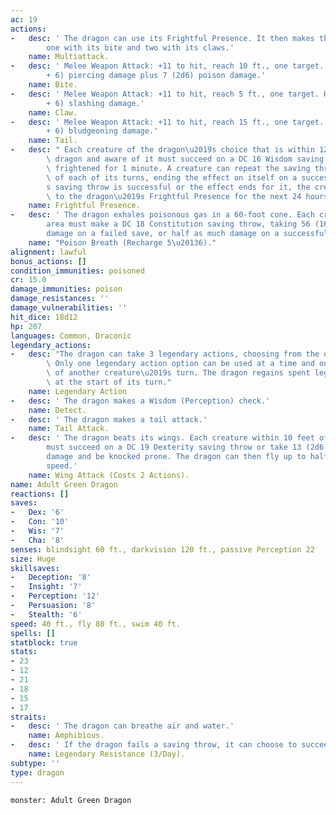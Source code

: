 ```yaml
---
ac: 19
actions:
-   desc: ' The dragon can use its Frightful Presence. It then makes three attacks:
        one with its bite and two with its claws.'
    name: Multiattack.
-   desc: ' Melee Weapon Attack: +11 to hit, reach 10 ft., one target. Hit: 17 (2d10
        + 6) piercing damage plus 7 (2d6) poison damage.'
    name: Bite.
-   desc: ' Melee Weapon Attack: +11 to hit, reach 5 ft., one target. Hit: 13 (2d6
        + 6) slashing damage.'
    name: Claw.
-   desc: ' Melee Weapon Attack: +11 to hit, reach 15 ft., one target. Hit: 15 (2d8
        + 6) bludgeoning damage.'
    name: Tail.
-   desc: " Each creature of the dragon\u2019s choice that is within 120 feet of the\
        \ dragon and aware of it must succeed on a DC 16 Wisdom saving throw or become\
        \ frightened for 1 minute. A creature can repeat the saving throw at the end\
        \ of each of its turns, ending the effect on itself on a success. If a creature\u2019\
        s saving throw is successful or the effect ends for it, the creature is immune\
        \ to the dragon\u2019s Frightful Presence for the next 24 hours."
    name: Frightful Presence.
-   desc: ' The dragon exhales poisonous gas in a 60-foot cone. Each creature in that
        area must make a DC 18 Constitution saving throw, taking 56 (16d6) poison
        damage on a failed save, or half as much damage on a successful one.'
    name: "Poison Breath (Recharge 5\u20136)."
alignment: lawful
bonus_actions: []
condition_immunities: poisoned
cr: 15.0
damage_immunities: poison
damage_resistances: ''
damage_vulnerabilities: ''
hit_dice: 18d12
hp: 207
languages: Common, Draconic
legendary_actions:
-   desc: "The dragon can take 3 legendary actions, choosing from the options below.\
        \ Only one legendary action option can be used at a time and only at the end\
        \ of another creature\u2019s turn. The dragon regains spent legendary actions\
        \ at the start of its turn."
    name: Legendary Action
-   desc: ' The dragon makes a Wisdom (Perception) check.'
    name: Detect.
-   desc: ' The dragon makes a tail attack.'
    name: Tail Attack.
-   desc: ' The dragon beats its wings. Each creature within 10 feet of the dragon
        must succeed on a DC 19 Dexterity saving throw or take 13 (2d6 + 6) bludgeoning
        damage and be knocked prone. The dragon can then fly up to half its flying
        speed.'
    name: Wing Attack (Costs 2 Actions).
name: Adult Green Dragon
reactions: []
saves:
-   Dex: '6'
-   Con: '10'
-   Wis: '7'
-   Cha: '8'
senses: blindsight 60 ft., darkvision 120 ft., passive Perception 22
size: Huge
skillsaves:
-   Deception: '8'
-   Insight: '7'
-   Perception: '12'
-   Persuasion: '8'
-   Stealth: '6'
speed: 40 ft., fly 80 ft., swim 40 ft.
spells: []
statblock: true
stats:
- 23
- 12
- 21
- 18
- 15
- 17
straits:
-   desc: ' The dragon can breathe air and water.'
    name: Amphibious.
-   desc: ' If the dragon fails a saving throw, it can choose to succeed instead.'
    name: Legendary Resistance (3/Day).
subtype: ''
type: dragon
---
```

```statblock
monster: Adult Green Dragon
```